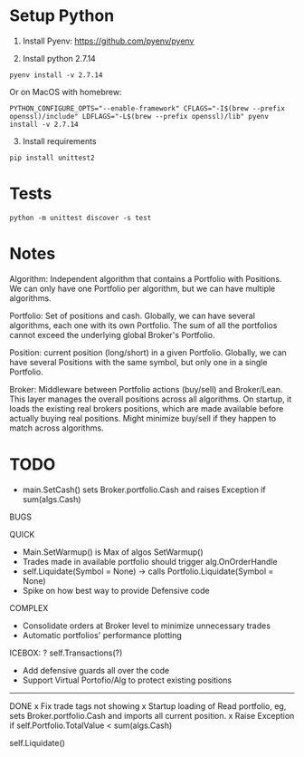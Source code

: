 
# Setup Python

1. Install Pyenv: https://github.com/pyenv/pyenv

2. Install python 2.7.14
```
pyenv install -v 2.7.14
```
Or on MacOS with homebrew:
```
PYTHON_CONFIGURE_OPTS="--enable-framework" CFLAGS="-I$(brew --prefix openssl)/include" LDFLAGS="-L$(brew --prefix openssl)/lib" pyenv install -v 2.7.14
```

3. Install requirements
```
pip install unittest2
```


# Tests

```
python -m unittest discover -s test
```


# Notes

Algorithm: Independent algorithm that contains a Portfolio with Positions. We can only have one Portfolio per algorithm, but we can have multiple algorithms.

Portfolio: Set of positions and cash. Globally, we can have several algorithms, each one with its own Portfolio. The sum of all the portfolios cannot exceed the underlying global Broker's Portfolio.

Position: current position (long/short) in a given Portfolio. Globally, we can have several Positions with the same symbol, but only one in a single Portfolio.

Broker: Middleware between Portfolio actions (buy/sell) and Broker/Lean. This layer manages the overall positions across all algorithms. On startup, it loads the existing real brokers positions, which are made available before actually buying real positions. Might minimize buy/sell if they happen to match across algorithms.


# TODO

- main.SetCash() sets Broker.portfolio.Cash and raises Exception if sum(algs.Cash)

BUGS

QUICK
- Main.SetWarmup() is Max of algos SetWarmup()
- Trades made in available portfolio should trigger alg.OnOrderHandle
- self.Liquidate(Symbol = None) -> calls Portfolio.Liquidate(Symbol = None)
- Spike on how best way to provide Defensive code

COMPLEX
- Consolidate orders at Broker level to minimize unnecessary trades
- Automatic portfolios' performance plotting

ICEBOX:
? self.Transactions(?)
- Add defensive guards all over the code
- Support Virtual Portofio/Alg to protect existing positions

___________________________________________________________
DONE
x Fix trade tags not showing
x Startup loading of Read portfolio, eg, sets Broker.portfolio.Cash and imports all current position.
    x Raise Exception if self.Portfolio.TotalValue < sum(algs.Cash)


self.Liquidate()
